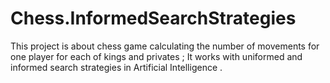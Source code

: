 # Chess.InformedSearchStrategies
This project is about chess game calculating the number of movements for one player for each of kings and privates ; It works with uniformed and informed search strategies in Artificial Intelligence .
